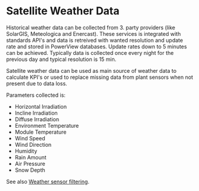 # Satellite Weather Data

Historical weather data can be collected from 3. party providers (like SolarGIS, Meteologica and Enercast).
These services is integrated with standards API's and data is retreived with wanted resolution and update rate and stored in PowerView databases.
Update rates down to 5 minutes can be achieved. 
Typically data is collected once every night for the previous day and typical resolution is 15 min.

Satellite weather data can be used as main source of weather data to calculate KPI's or used to replace missing data from plant sensors when not present due to data loss.

Parameters collected is:
- Horizontal Irradiation	
- Incline Irradiation	
- Diffuse Irradiation	
- Environment Temperature	
- Module Temperature	
- Wind Speed	
- Wind Direction	
- Humidity	
- Rain Amount	
- Air Pressure	
- Snow Depth

See also [Weather sensor filtering](../data_processing/data_filtering/weather_sensor_filtering.md).
